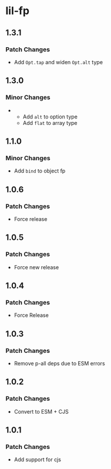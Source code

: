 # lil-fp

## 1.3.1

### Patch Changes

- Add `Opt.tap` and widen `Opt.alt` type

## 1.3.0

### Minor Changes

- - Add `alt` to option type
  - Add `flat` to array type

## 1.1.0

### Minor Changes

- Add `bind` to object fp

## 1.0.6

### Patch Changes

- Force release

## 1.0.5

### Patch Changes

- Force new release

## 1.0.4

### Patch Changes

- Force Release

## 1.0.3

### Patch Changes

- Remove p-all deps due to ESM errors

## 1.0.2

### Patch Changes

- Convert to ESM + CJS

## 1.0.1

### Patch Changes

- Add support for cjs
